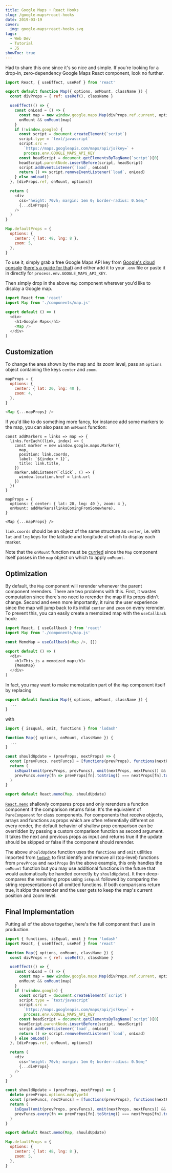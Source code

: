 ```yaml
---
title: Google Maps + React Hooks
slug: /google-maps+react-hooks
date: 2019-03-19
cover:
  img: google-maps+react-hooks.svg
tags:
  - Web Dev
  - Tutorial
  - JS
showToc: true
---
```


Had to share this one since it's so nice and simple. If you're looking for a drop-in, zero-dependency Google Maps React component, look no further.

```js:title=src/components/map.js
import React, { useEffect, useRef } from 'react'

export default function Map({ options, onMount, className }) {
  const divProps = { ref: useRef(), className }

  useEffect(() => {
    const onLoad = () => {
      const map = new window.google.maps.Map(divProps.ref.current, options)
      onMount && onMount(map)
    }
    if (!window.google) {
      const script = document.createElement(`script`)
      script.type = `text/javascript`
      script.src =
        `https://maps.googleapis.com/maps/api/js?key=` +
        process.env.GOOGLE_MAPS_API_KEY
      const headScript = document.getElementsByTagName(`script`)[0]
      headScript.parentNode.insertBefore(script, headScript)
      script.addEventListener(`load`, onLoad)
      return () => script.removeEventListener(`load`, onLoad)
    } else onLoad()
  }, [divProps.ref, onMount, options])

  return (
    <div
      css="height: 70vh; margin: 1em 0; border-radius: 0.5em;"
      {...divProps}
    />
  )
}

Map.defaultProps = {
  options: {
    center: { lat: 48, lng: 8 },
    zoom: 5,
  },
}
```

To use it, simply grab a free Google Maps API key from [Google's cloud console](https://console.cloud.google.com) ([here's a guide for that](https://developers.google.com/maps/documentation/javascript/get-api-key)) and either add it to your `.env` file or paste it in directly for `process.env.GOOGLE_MAPS_API_KEY`.

Then simply drop in the above `Map` component wherever you'd like to display a Google map.

```js{7}:title=src/app.js
import React from 'react'
import Map from './components/map.js'

export default () => (
  <div>
    <h1>Google Maps</h1>
    <Map />
  </div>
)
```

## Customization

To change the area shown by the map and its zoom level, pass an `options` object containing the keys `center` and `zoom`.

```js
mapProps = {
  options: {
    center: { lat: 20, lng: 40 },
    zoom: 4,
  },
}

<Map {...mapProps} />
```

If you'd like to do something more fancy, for instance add some markers to the map, you can also pass an `onMount` function:

```js{17}
const addMarkers = links => map => {
  links.forEach((link, index) => {
    const marker = new window.google.maps.Marker({
      map,
      position: link.coords,
      label: `${index + 1}`,
      title: link.title,
    })
    marker.addListener(`click`, () => {
      window.location.href = link.url
    })
  })
}

mapProps = {
  options: { center: { lat: 20, lng: 40 }, zoom: 4 },
  onMount: addMarkers(linksComingFromSomewhere),
}

<Map {...mapProps} />
```

`link.coords` should be an object of the same structure as `center`, i.e. with `lat` and `lng` keys for the latitude and longitude at which to display each marker.

Note that the `onMount` function must be [curried](https://en.wikipedia.org/wiki/Currying) since the `Map` component itself passes in the `map` object on which to apply `onMount`.

## Optimization

By default, the `Map` component will rerender whenever the parent component rerenders. There are two problems with this. First, it wastes computation since there's no need to rerender the map if its props didn't change. Second and even more importantly, it ruins the user experience since the map will jump back to its initial `center` and `zoom` on every rerender. To prevent this, you can easily create a memoized map with the `useCallback` hook:

```js{1,4,9}:title=src/app.js
import React, { useCallback } from 'react'
import Map from './components/map.js'

const MemoMap = useCallback(<Map />, [])

export default () => (
  <div>
    <h1>This is a memoized map</h1>
    {MemoMap}
  </div>
)
```

In fact, you may want to make memoization part of the `Map` component itself by replacing

```js
export default function Map({ options, onMount, className }) {
  ...
}
```

with

```js{7,15}:title=src/components/map.js
import { isEqual, omit, functions } from 'lodash'

function Map({ options, onMount, className }) {
  ...
}

const shouldUpdate = (prevProps, nextProps) => {
  const [prevFuncs, nextFuncs] = [functions(prevProps), functions(nextProps)]
  return (
    isEqual(omit(prevProps, prevFuncs), omit(nextProps, nextFuncs)) &&
    prevFuncs.every(fn => prevProps[fn].toString() === nextProps[fn].toString())
  )
}

export default React.memo(Map, shouldUpdate)
```

[`React.memo`](https://reactjs.org/docs/hooks-faq.html#how-do-i-implement-shouldcomponentupdate) shallowly compares props and only rerenders a function component if the comparison returns false. It's the equivalent of `PureComponent` for class components. For components that receive objects, arrays and functions as props which are often referentially different on every render, the default behavior of shallow prop comparison can be overridden by passing a custom comparison function as second argument. It takes the next and previous props as input and returns true if the update should be skipped or false if the component should rerender.

The above `shouldUpdate` function uses the `functions` and `omit` utilities imported from [`lodash`](https://lodash.com) to first identify and remove all (top-level) functions from `prevProps` and `nextProps` (in the above example, this only handles the `onMount` function but you may use additional functions in the future that would automatically be handled correctly by `shouldUpdate`). It then deep-compares the remaining props using `isEqual` followed by comparing the string representations of all omitted functions. If both comparisons return true, it skips the rerender and the user gets to keep the map's current position and zoom level.

## Final Implementation

Putting all of the above together, here's the full component that I use in production.

```js:title=src/components/map.js
import { functions, isEqual, omit } from 'lodash'
import React, { useEffect, useRef } from 'react'

function Map({ options, onMount, className }) {
  const divProps = { ref: useRef(), className }

  useEffect(() => {
    const onLoad = () => {
      const map = new window.google.maps.Map(divProps.ref.current, options)
      onMount && onMount(map)
    }
    if (!window.google) {
      const script = document.createElement(`script`)
      script.type = `text/javascript`
      script.src =
        `https://maps.googleapis.com/maps/api/js?key=` +
        process.env.GOOGLE_MAPS_API_KEY
      const headScript = document.getElementsByTagName(`script`)[0]
      headScript.parentNode.insertBefore(script, headScript)
      script.addEventListener(`load`, onLoad)
      return () => script.removeEventListener(`load`, onLoad)
    } else onLoad()
  }, [divProps.ref, onMount, options])

  return (
    <div
      css="height: 70vh; margin: 1em 0; border-radius: 0.5em;"
      {...divProps}
    />
  )
}

const shouldUpdate = (prevProps, nextProps) => {
  delete prevProps.options.mapTypeId
  const [prevFuncs, nextFuncs] = [functions(prevProps), functions(nextProps)]
  return (
    isEqual(omit(prevProps, prevFuncs), omit(nextProps, nextFuncs)) &&
    prevFuncs.every(fn => prevProps[fn].toString() === nextProps[fn].toString())
  )
}

export default React.memo(Map, shouldUpdate)

Map.defaultProps = {
  options: {
    center: { lat: 48, lng: 8 },
    zoom: 5,
  },
}
```
